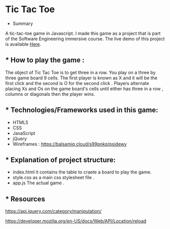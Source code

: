 # Tic Tac Toe 

* Summary

A tic-tac-toe game in Javascript.  I made this game as a project that is part of the Software Engineering immersive course.
The live demo of this project is available [Here](https://naaadaa.github.io/project-1-prompt/ ).

## * How to play the game : 


The object of Tic Tac Toe is to get three in a row. You play on a three by three game board 9 cells. The first player is known as X and it will be the first click and the second is O for the second click . Players alternate placing Xs and Os on the game board's cells until either has three in a row , columns or diagonals then the player wins.


## * Technologies/Frameworks used in this game:
- HTML5
- CSS
- JavaScript
- jQuery
- Wireframes : https://balsamiq.cloud/s99pnkq/psidewy

## * Explanation of project structure:
 - index.html  it contains the table to craete a board to play the game.
 - style.css as a main css stylesheet file .
- app.js  The actual game .

## * Resources
https://api.jquery.com/category/manipulation/ 

https://developer.mozilla.org/en-US/docs/Web/API/Location/reload







